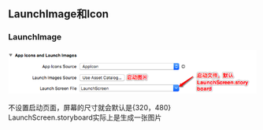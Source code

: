 ## LaunchImage和Icon

### LaunchImage

![](/assets/启动页面1.png)

不设置启动页面，屏幕的尺寸就会默认是{320，480}
LaunchScreen.storyboard实际上是生成一张图片

